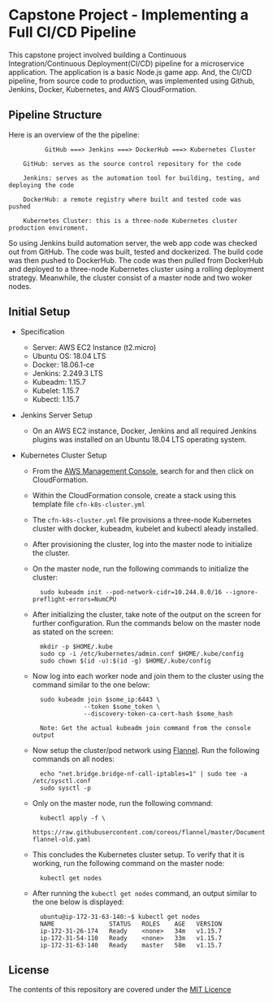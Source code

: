 # Capstone Project - Implementing a Full CI/CD Pipeline

This capstone project involved building a Continuous Integration/Continuous Deployment(CI/CD)
pipeline for a microservice application. The application is a basic Node.js game app. And, the
CI/CD pipeline, from source code to production, was implemented using Github, Jenkins, Docker,
Kubernetes, and AWS CloudFormation. 

## Pipeline Structure

Here is an overview of the the pipeline:
````
          GitHub ===> Jenkins ===> DockerHub ===> Kubernetes Cluster
````
````
    GitHub: serves as the source control repository for the code

    Jenkins: serves as the automation tool for building, testing, and deploying the code

    DockerHub: a remote registry where built and tested code was pushed

    Kubernetes Cluster: this is a three-node Kubernetes cluster production enviroment.
```` 

So using Jenkins build automation server, the web app code was checked out from GitHub. The code 
was built, tested and dockerized. The build code was then pushed to DockerHub. The code was then
pulled from DockerHub and deployed to a three-node Kubernetes cluster using a rolling deployment 
strategy. Meanwhile, the cluster consist of a master node and two woker nodes. 


## Initial Setup

* Specification
  - Server: AWS EC2 Instance (t2.micro)
  - Ubuntu OS: 18.04 LTS
  - Docker: 18.06.1-ce
  - Jenkins: 2.249.3 LTS
  - Kubeadm: 1.15.7
  - Kubelet: 1.15.7
  - Kubectl: 1.15.7

* Jenkins Server Setup
    - On an AWS EC2 instance, Docker, Jenkins and all required Jenkins plugins 
      was installed on an Ubuntu 18.04 LTS operating system. 


* Kubernetes Cluster Setup
    - From the [AWS Management Console](https://aws.amazon.com/console/), search for and then 
      click on CloudFormation.

    - Within the CloudFormation console, create a stack using this template file 
      `cfn-k8s-cluster.yml`

    - The `cfn-k8s-cluster.yml` file provisions a three-node Kubernetes cluster with docker,
      kubeadm, kubelet and kubectl aleady installed.

    - After provisioning the cluster, log into the master node to initialize the cluster.

    - On the master node, run the following commands to initialize the cluster:
      ````
        sudo kubeadm init --pod-network-cidr=10.244.0.0/16 --ignore-preflight-errors=NumCPU
      ````

    - After initializing the cluster, take note of the output on the screen for further 
      configuration. Run the commands below on the master node as stated on the screen:
      ````
        mkdir -p $HOME/.kube
        sudo cp -i /etc/kubernetes/admin.conf $HOME/.kube/config
        sudo chown $(id -u):$(id -g) $HOME/.kube/config
      ````

    - Now log into each worker node and join them to the cluster using the command similar to the 
      one below:
      ````
        sudo kubeadm join $some_ip:6443 \
                    --token $some_token \
                    --discovery-token-ca-cert-hash $some_hash

        Note: Get the actual kubeadm join command from the console output
      ````
    
    - Now setup the cluster/pod network using [Flannel](https://github.com/coreos/flannel#flannel). 
      Run the following commands on all nodes:
      ````
        echo "net.bridge.bridge-nf-call-iptables=1" | sudo tee -a /etc/sysctl.conf
        sudo sysctl -p
      ````

    - Only on the master node, run the following command:
      ````
        kubectl apply -f \
          https://raw.githubusercontent.com/coreos/flannel/master/Documentation/kube-flannel-old.yaml
      ````

    - This concludes the Kubernetes cluster setup. To verify that it is working, run the following 
      command on the master node:
      ````
        kubectl get nodes
      ````
    
    - After running the `kubectl get nodes` command, an output similar to the one below is 
      displayed:
      ````
        ubuntu@ip-172-31-63-140:~$ kubectl get nodes
        NAME               STATUS   ROLES    AGE   VERSION
        ip-172-31-26-174   Ready    <none>   34m   v1.15.7
        ip-172-31-54-110   Ready    <none>   33m   v1.15.7
        ip-172-31-63-140   Ready    master   58m   v1.15.7
      ````

## License

The contents of this repository are covered under the [MIT Licence](#)
